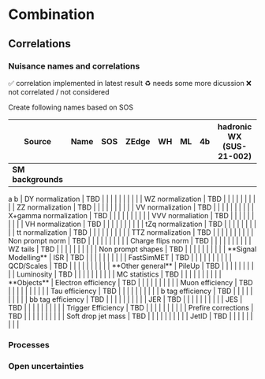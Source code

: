# Combination

## Correlations

### Nuisance names and correlations

:white_check_mark: correlation implemented in latest result
:recycle: needs some more dicussion
:x: not correlated / not considered

Create following names based on SOS

|	Source	|	Name	|	SOS	|	ZEdge	|	WH	|	ML	|	4b	|	hadronic WX (SUS-21-002)	|	Comment	|	Correlation implemented	|
|	---	|	---	|	---	|	---	|	---	|	---	| --- | --- |	---	|	---	|
|	**SM backgrounds** |
<td colspan=3>a  <td colspan=2>b
|	DY normalization	|	TBD	|		|		|		|		|		|		|		|		|
|	WZ normalization	|	TBD	|		|		|		|		|		|		|		|		|
|	ZZ normalization	|	TBD	|		|		|		|		|		|		|		|		|
|	VV normalization	|	TBD	|		|		|		|		|		|		|		|		|
|	X+gamma normalization	|	TBD	|		|		|		|		|		|		|		|		|
|	VVV normaliation	|	TBD	|		|		|		|		|		|		|		|		|
|	VH normalization	|	TBD	|		|		|		|		|		|		|		|		|
|	tZq normalization	|	TBD	|		|		|		|		|		|		|		|		|
|	tt normalization	|	TBD	|		|		|		|		|		|		|		|		|
|	TTZ normalization	|	TBD	|		|		|		|		|		|		|		|		|
|	Non prompt norm	|	TBD	|		|		|		|		|		|		|		|		|
|	Charge flips norm	|	TBD	|		|		|		|		|		|		|		|		|
|	WZ tails	|	TBD	|		|		|		|		|		|		|		|		|
|	Non prompt shapes	|	TBD	|		|		|		|		|		|		|		|		|
|	**Signal Modelling**
|	ISR	|	TBD	|		|		|		|		|		|		|		|		|
|	FastSimMET	|	TBD	|		|		|		|		|		|		|		|		|
|	QCD/Scales	|	TBD	|		|		|		|		|		|		|		|		|
|	**Other general**
|	PileUp	|	TBD	|		|		|		|		|		|		|		|		|
|	Luminosity	|	TBD	|		|		|		|		|		|		|		|		|
|	MC statistics	|	TBD	|		|		|		|		|		|		|		|		|
|	**Objects**	
|	Electron efficiency	|	TBD	|		|		|		|		|		|		|		|		|
|	Muon efficiency	|	TBD	|		|		|		|		|		|		|		|		|
|	Tau efficiency	|	TBD	|		|		|		|		|		|		|		|		|
|	b tag efficiency	|	TBD	|		|		|		|		|		|		|		|		|
|	bb tag efficiency	|	TBD	|		|		|		|		|		|		|		|		|
|	JER	|	TBD	|		|		|		|		|		|		|		|		|
|	JES	|	TBD	|		|		|		|		|		|		|		|		|
|	Trigger Efficiency	|	TBD	|		|		|		|		|		|		|		|		|
|	Prefire corrections	|	TBD	|		|		|		|		|		|		|		|		|
|	Soft drop jet mass	|	TBD	|		|		|		|		|		|		|		|		|
|	JetID	|	TBD	|		|		|		|		|		|		|		|		|

### Processes

### Open uncertainties

